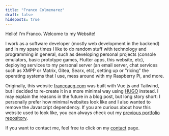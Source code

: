 ```yaml
---
title: "Franco Colmenarez"
draft: false
hideposts: true
---
```


Hello! I'm Franco. Welcome to my Website!

I work as a software developer (mostly web development in the backend) and in my spare times I like to do random stuff with technology and programming in general,
such as developing personal projects (console emulators, basic prototype games, Flutter apps, this website, etc),
deploying services to my personal server (an email server, chat services such as XMPP or Matrix, Gitea, Searx, etc),
setting up or "ricing" the operating systems that I use,
mess around with my Raspberry Pi,
and more.

Originally, this website [francoacg.com](https://francoacg.com) was built with Vue.js and Tailwind, but I decided to re-create it in a more minimal way using [HUGO](https://gohugo.io) instead.
I may explain the reasons in the future in a blog post, but long story short: I personally prefer how minimal websites look like and I also wanted to remove the Javascript dependency.
If you are curious about how this website used to look like, you can always check out my [previous portfolio repository](https://github.com/FranLMSP/portfolio).

If you want to contact me, feel free to click on my [contact](/contact) page.


